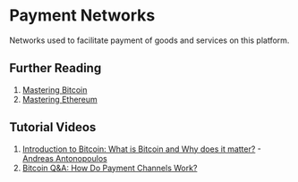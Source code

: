 # Payment Networks

Networks used to facilitate payment of goods and services on this platform.

## Further Reading

1. [Mastering Bitcoin](https://github.com/bitcoinbook/bitcoinbook)
2. [Mastering Ethereum](https://github.com/ethereumbook/ethereumbook)

## Tutorial Videos

1. [Introduction to Bitcoin: What is Bitcoin and Why does it matter?](https://youtu.be/l1si5ZWLgy0) - [Andreas Antonopoulos](https://www.youtube.com/c/aantonop)
2. [Bitcoin Q&A: How Do Payment Channels Work?](https://youtu.be/DAuNlOfws0o)